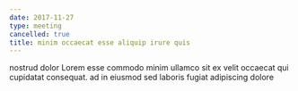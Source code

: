 ```yaml
---
date: 2017-11-27
type: meeting
cancelled: true
title: minim occaecat esse aliquip irure quis
---
```

nostrud dolor Lorem esse commodo minim ullamco sit ex velit occaecat qui cupidatat consequat. ad in eiusmod sed laboris fugiat adipiscing dolore
